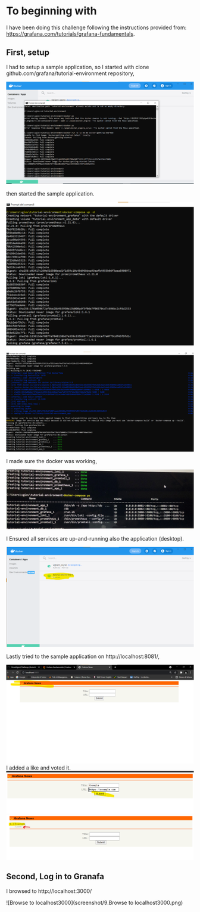 # To beginning with 
I have been doing this challenge following the instructions provided from: https://grafana.com/tutorials/grafana-fundamentals.

## First, setup
I had to setup a sample application, so I started with clone github.com/grafana/tutorial-environment repository,

![Setup](screenshot/1.Setup.png)

then started the sample application.

![Start a sample app](screenshot/2.Start_sample_app.png)

![Start_sample_application2](screenshot/3.Start_sample_application2.png)

I made sure the docker was working,

![Make sure the docker is working](screenshot/Docker.jpg)

I Ensured all services are up-and-running also the application (desktop).

![Docker_desktop](screenshot/5.Docker_desktop.png)

Lastly tried to the sample application on http://localhost:8081/,

![Try.localhost_8081](screenshot/6.Try.localhost_8081.png)
I added a like and voted it.
![Grafana News_add link](screenshot/7.Add_link.png)
![Added link and voted](screenshot/8.Voted.png)

## Second, Log in to Granafa 
I browsed to http://localhost:3000/ 

![Browse to localhost3000](screenshot/9.Browse to localhost3000.png)
